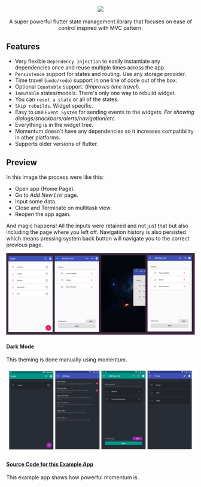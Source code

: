 <p align="center">
  <img src="https://i.imgur.com/DAFGeAd.png">
</p>

<p align="center">A super powerful flutter state management library that focuses on ease of control inspired with MVC pattern.</p>

## Features
  - Very flexible `Dependency Injection` to easily instantiate any dependencies once and reuse multiple times across the app.
  - `Persistence` support for states and routing. Use any storage provider.
  - Time travel (`undo/redo`) support in one line of code out of the box.
  - Optional `Equatable` support. (*Improves time travel*).
  - `Immutable` states/models. There's only one way to rebuild widget.
  - You can `reset a state` or all of the states.
  - `Skip rebuilds`. Widget specific.
  - Easy to use `Event System` for sending events to the widgets. *For showing dialogs/snackbars/alerts/navigation/etc.*
  - Everything is in the widget tree.
  - Momentum doesn't have any dependencies so it increases compatibility in other platforms.
  - Supports older versions of flutter.

## Preview
In this image the process were like this:
- Open app (Home Page).
- Go to *Add New List* page.
- Input some data.
- Close and Terminate on multitask view.
- Reopen the app again.

And magic happens! All the inputs were retained and not just that but also including the page where you left off. Navigation history is also persisted which means pressing system back button will navigate you to the correct previous page.

![persistent preview](./images/gallery/001.png)

#### Dark Mode
This theming is done manually using momentum.

![dark mode](./images/gallery/002.png)

#### [Source Code for this Example App](https://github.com/xamantra/listify)
This example app shows how powerful momentum is.
